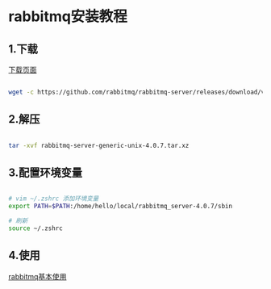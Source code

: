 # rabbitmq安装教程

## 1.下载

[下载页面](https://www.rabbitmq.com/docs/install-generic-unix)

```bash

wget -c https://github.com/rabbitmq/rabbitmq-server/releases/download/v4.0.7/rabbitmq-server-generic-unix-4.0.7.tar.xz
```

## 2.解压

```bash

tar -xvf rabbitmq-server-generic-unix-4.0.7.tar.xz
```

## 3.配置环境变量

```bash

# vim ~/.zshrc 添加环境变量
export PATH=$PATH:/home/hello/local/rabbitmq_server-4.0.7/sbin

# 刷新
source ~/.zshrc
```

## 4.使用

[rabbitmq基本使用](./rabbitmq基本使用.md)

